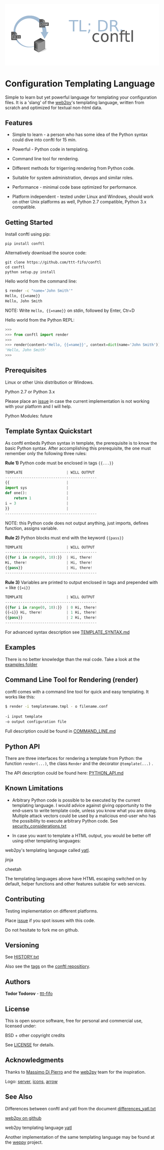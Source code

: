 ![](conftl_tl_dr.png)
# Configuration Templating Language

Simple to learn but yet powerful language for templating your configuration files. It is a 'slang' of the [web2py](http://www.web2py.com)'s templating language, written from scratch and optimized for textual non-html data.

## Features

* Simple to learn - a person who has some idea of the Python syntax could dive into conftl for 15 min.

* Powerful - Python code in templating.

* Command line tool for rendering.

* Different methods for trigerring rendering from Python code.

* Suitable for system administration, devops and similar roles.

* Performance - minimal code base optimized for performance.

* Platform independent - tested under Linux and Windows, should work on other Unix platforms as well, Python 2.7 compatible, Python 3.x compatible.

## Getting Started

Install conftl using pip:

```
pip install conftl
```

Alternatively download the source code:

```
git clone https://github.com/ttt-fifo/conftl
cd conftl
python setup.py install
```

Hello world from the command line:

```bash
$ render -c "name='John Smith'"
Hello, {{=name}}
Hello, John Smith
```

NOTE: Write ```Hello, {{=name}}``` on stdin, followed by Enter, Ctr+D

Hello world from the Python REPL:

```python
>>>
>>> from conftl import render
>>>
>>> render(content='Hello, {{=name}}', context=dict(name='John Smith'))
'Hello, John Smith'
>>>
```

## Prerequisites

Linux or other Unix distribution or Windows.

Python 2.7 or Python 3.x

Please place an [issue](https://github.com/ttt-fifo/conftl/issues) in case the current implementation is not working with your platform and I will help.

Python Modules: future

## Template Syntax Quickstart

As conftl embeds Python syntax in template, the prerequisite is to know the basic Python syntax.
After accomplishing this prerequisite, the one must remember only the following three rules:

**Rule 1)** Python code must be enclosed in tags ```{{...}}```

```python
TEMPLATE                    | WILL OUTPUT
------------------------------------------
{{                          |
import sys                  |
def one():                  |
    return 1                |
i = 3                       |
}}                          |
------------------------------------------
```

NOTE: this Python code does not output anything, just imports, defines function, assigns variable.

**Rule 2)** Python blocks must end with the keyword ```{{pass}}```

```python
TEMPLATE                    | WILL OUTPUT
------------------------------------------
{{for i in range(0, 10):}}  | Hi, there!
Hi, there!                  | Hi, there!
{{pass}}                    | Hi, there!
------------------------------------------
```

**Rule 3)** Variables are printed to output enclosed in tags and prepended with = like ```{{=i}}```

```python
TEMPLATE                    | WILL OUTPUT
------------------------------------------
{{for i in range(0, 10):}}  | 0 Hi, there!
{{=i}} Hi, there!           | 1 Hi, there!
{{pass}}                    | 2 Hi, there!
------------------------------------------
```

For advanced syntax description see [TEMPLATE_SYNTAX.md](https://github.com/ttt-fifo/blob/master/docs/TEMPLATE_SYNTAX.md)

## Examples

There is no better knowledge than the real code. Take a look at the [examples folder](https://github.com/ttt-fifo/conftl/blob/master/examples)

## Command Line Tool for Rendering (render)

conftl comes with a command line tool for quick and easy templating. It works like this:

```bash
$ render -i templatename.tmpl - o filename.conf

-i input template
-o output configuration file
```

Full description could be found in [COMMAND_LINE.md](https://github.com/ttt-fifo/conftl/blob/master/docs/COMMAND_LINE.md)

## Python API

There are three interfaces for rendering a template from Python: the function ```render(...)```, the class ```Render``` and the decorator ```@template(...)``` .

The API description could be found here: [PYTHON_API.md](https://github.com/ttt-fifo/conftl/blob/master/docs/PYTHON_API.md)

## Known Limitations

* Arbitrary Python code is possible to be executed by the current templating language. I would advice against giving opportunity to the end-users to write template code, unless you know what you are doing. Multiple attack vectors could be used by a malicious end-user who has the possibility to execute arbitrary Python code. See [security_considerations.txt](https://github.com/ttt-fifo/conftl/blob/master/docs/security_considerations.txt)

* In case you want to template a HTML output, you would be better off using other templating languages:

web2py's templating language called [yatl](https://github.com/web2py/yatl).

jinja

cheetah

The templating languages above have HTML escaping switched on by default, helper functions and other features suitable for web services.
## Contributing

Testing implementation on different platforms.

Place [issue](https://github.com/ttt-fifo/conftl/issues) if you spot issues with this code.

Do not hesitate to fork me on github.

## Versioning

See [HISTORY.txt](https://github.com/ttt-fifo/conftl/blob/master/HISTORY.txt)

Also see the [tags](https://github.com/ttt-fifo/conftl/tags) on the [conftl repositiory](https://github.com/ttt-fifo/conftl).

## Authors

**Todor Todorov** - [ttt-fifo](https://github.com/ttt-fifo)

## License

This is open source software, free for personal and commercial use, licensed under:

BSD + other copyright credits

See [LICENSE](https://github.com/ttt-fifo/conftl/blob/master/LICENSE) for details.

## Acknowledgments

Thanks to [Massimo Di Pierro](https://github.com/mdipierro) and the [web2py](https://github.com/web2py) team for the inspiration.

Logo: [server](https://www.vrt.com.au/downloads/vrt-network-equipment), [icons](http://hawcons.com/), [arrow](https://longfordpc.com/)

## See Also

Differences between conftl and yatl from the document [differences_yatl.txt](https://github.com/ttt-fifo/conftl/blob/master/docs/differences_yatl.txt)

[web2py on github](https://github.com/web2py/web2py)

web2py templating language [yatl](https://github.com/web2py/yatl)

Another implementation of the same templating language may be found at the [weppy](https://github.com/gi0baro/weppy) project.
